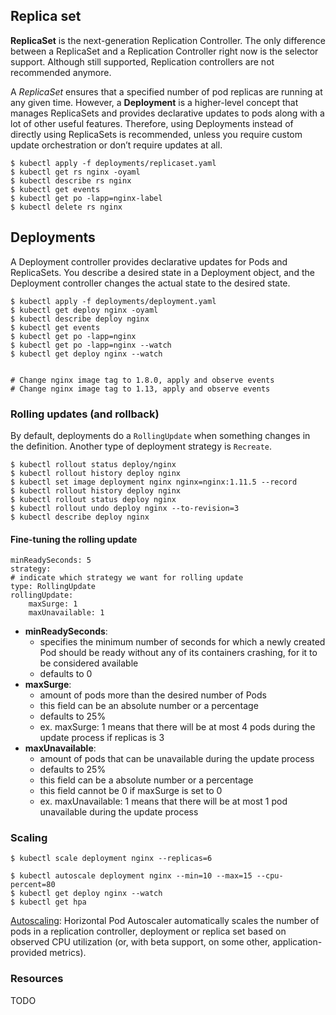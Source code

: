 ## Replica set

**ReplicaSet** is the next-generation Replication Controller. The only difference between a ReplicaSet and a Replication Controller right now is the selector support. Although still supported, Replication controllers are not recommended anymore.

A *ReplicaSet* ensures that a specified number of pod replicas are running at any given time. However, a **Deployment** is a higher-level concept that manages ReplicaSets and provides declarative updates to pods along with a lot of other useful features. Therefore, using Deployments instead of directly using ReplicaSets is recommended, unless you require custom update orchestration or don’t require updates at all. 

```
$ kubectl apply -f deployments/replicaset.yaml
$ kubectl get rs nginx -oyaml
$ kubectl describe rs nginx
$ kubectl get events
$ kubectl get po -lapp=nginx-label
$ kubectl delete rs nginx
```

## Deployments

A Deployment controller provides declarative updates for Pods and ReplicaSets. You describe a desired state in a Deployment object, and the Deployment controller changes the actual state to the desired state.

```
$ kubectl apply -f deployments/deployment.yaml
$ kubectl get deploy nginx -oyaml
$ kubectl describe deploy nginx
$ kubectl get events
$ kubectl get po -lapp=nginx
$ kubectl get po -lapp=nginx --watch
$ kubectl get deploy nginx --watch


# Change nginx image tag to 1.8.0, apply and observe events
# Change nginx image tag to 1.13, apply and observe events
```

### Rolling updates (and rollback)

By default, deployments do a `RollingUpdate` when something changes in the definition. Another type of deployment strategy is `Recreate`.

```
$ kubectl rollout status deploy/nginx
$ kubectl rollout history deploy nginx
$ kubectl set image deployment nginx nginx=nginx:1.11.5 --record
$ kubectl rollout history deploy nginx
$ kubectl rollout status deploy nginx
$ kubectl rollout undo deploy nginx --to-revision=3
$ kubectl describe deploy nginx
```

#### Fine-tuning the rolling update

```
minReadySeconds: 5
strategy:
# indicate which strategy we want for rolling update
type: RollingUpdate
rollingUpdate:
    maxSurge: 1
    maxUnavailable: 1
```

* **minReadySeconds**:
    * specifies the minimum number of seconds for which a newly created Pod should be ready without any of its containers crashing, for it to be considered available
    * defaults to 0
* **maxSurge**:
    * amount of pods more than the desired number of Pods
    * this field can be an absolute number or a percentage
    * defaults to 25%
    * ex. maxSurge: 1 means that there will be at most 4 pods during the update process if replicas is 3
* **maxUnavailable**:
    * amount of pods that can be unavailable during the update process
    * defaults to 25%
    * this field can be a absolute number or a percentage
    * this field cannot be 0 if maxSurge is set to 0
    * ex. maxUnavailable: 1 means that there will be at most 1 pod unavailable during the update process


### Scaling

```
$ kubectl scale deployment nginx --replicas=6

$ kubectl autoscale deployment nginx --min=10 --max=15 --cpu-percent=80
$ kubectl get deploy nginx --watch
$ kubectl get hpa
```
[Autoscaling](https://kubernetes.io/docs/tasks/run-application/horizontal-pod-autoscale-walkthrough/): Horizontal Pod Autoscaler automatically scales the number of pods in a replication controller, deployment or replica set based on observed CPU utilization (or, with beta support, on some other, application-provided metrics).


### Resources 

TODO
